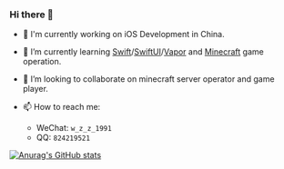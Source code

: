 ### Hi there 👋

- 🔭 I'm currently working on iOS Development in China.

- 🌱 I’m currently learning [Swift](https://swift.org)/[SwiftUI](https://developer.apple.com/xcode/swiftui/)/[Vapor](https://vapor.codes) and [Minecraft](https://minecraft.jokerhub.cn) game operation.

- 👯 I’m looking to collaborate on minecraft server operator and game player. 

- 📫 How to reach me: 
   - WeChat: `w_z_z_1991`
   - QQ: `824219521`

[![Anurag's GitHub stats](https://github-readme-stats.vercel.app/api?username=anuraghazra)](https://github.com/anuraghazra/github-readme-stats)

